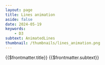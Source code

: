 ```yaml
---
layout: page
title: Lines animation
aside: false
date: 2024-05-19
keywords:
    - D3
subtext: AnimatedLines
thumbnail: /thumbnails/lines_animation.png
---
```


<FigureTitle>{{$frontmatter.title}}</FigureTitle>
<SubtitleHeader>{{$frontmatter.subtext}}</SubtitleHeader>
<D3PlotContainer>
    <div ref="svgContainer"></div>
</D3PlotContainer>



<script setup>
import { ref, onMounted, computed } from 'vue';
import * as d3 from 'd3';

const svgContainer = ref(null);

const width = 300;
const height = 100;
const marginTop = 10;
const marginRight = 10;
const marginBottom = 10;
const marginLeft = 10;

// Function to generate data points
function generateData(start, stop, numPoints) {
  const step = (stop - start) / (numPoints - 1);
  return Array.from({ length: numPoints }, (_, i) => ({
    x: start + i * step,
    y: height/2,
  }));
}

// Generate initial data points
let data = generateData(0, width, 10);

const x = d3.scaleLinear().domain([0, width]).range([marginLeft, width - marginRight - marginLeft]);
const y = d3.scaleLinear().domain([0, height]).range([height - marginBottom, marginTop]);
const yAxis = d3.axisLeft(y).tickSizeOuter(0);
const color = d3.scaleSequential().domain([0, 100]).interpolator(d3.interpolateViridis);

// Generate random coordinates for middle points
function generateRandomCoordinates() {
  const newData = [...data];
  for (let i = 1; i < data.length - 1; i++) {
    newData[i] = {
      ...newData[i],
      y: Math.random() * height,
    };
  }
  return newData;
}

// Create the SVG element
function createSvg() {
    const svg = d3
        .select(svgContainer.value)
        .append('svg')
        .attr('preserveAspectRatio', 'xMinYMin meet')
        .attr('viewBox', [0, 0, width, height])
        .append('g')
        .attr('transform', `translate(${marginLeft-10},${marginTop - 10})`);
    return svg;
}

function updatePath(svg) {

  svg.selectAll('path')
    .data([data])
    .join(
      enter => enter.append('path')
        .attr('mix-blend-mode', 'multiply')
        .attr('fill', 'none')
        .attr('stroke', 'currentColor')
        .attr('stroke-width', 1.5)
        .attr('d', d3.line().curve(d3.curveBasis)
          .x(d => x(d.x))
          .y(d => y(d.y))),
      update => update
        .transition()
        .duration(1000)
        .attr('d', d3.line().curve(d3.curveBasis)
          .x(d => x(d.x))
          .y(d => y(d.y))),
      exit => exit.remove()
    );
}
function updateCircle(svg) {

  svg.selectAll('circle')
    .data(data)
    .join(
      enter => enter.append('circle')
        .attr('mix-blend-mode', 'multiply')
        .attr('cx', d => x(d.x))
        .attr('cy', d => y(d.y))
        .attr('r', 3)
        .attr('fill', d => color(d.y))
        .attr('stroke', 'currentColor'),
      update => update
        .transition()
        .duration(1000)
        .attr('fill', d => color(d.y))
        .attr('cx', d => x(d.x))
        .attr('cy', d => y(d.y)),
      exit => exit.remove()
    )
}

onMounted(() => {
  const svg = createSvg();

  updatePath(svg);
  updateCircle(svg);
  
    setInterval(() => {
      data = generateRandomCoordinates();
      updateCircle(svg);
      
      setTimeout(() => {
        updatePath(svg);
      }, 1000);
      
      
      
    }, 3000);
});
</script>

